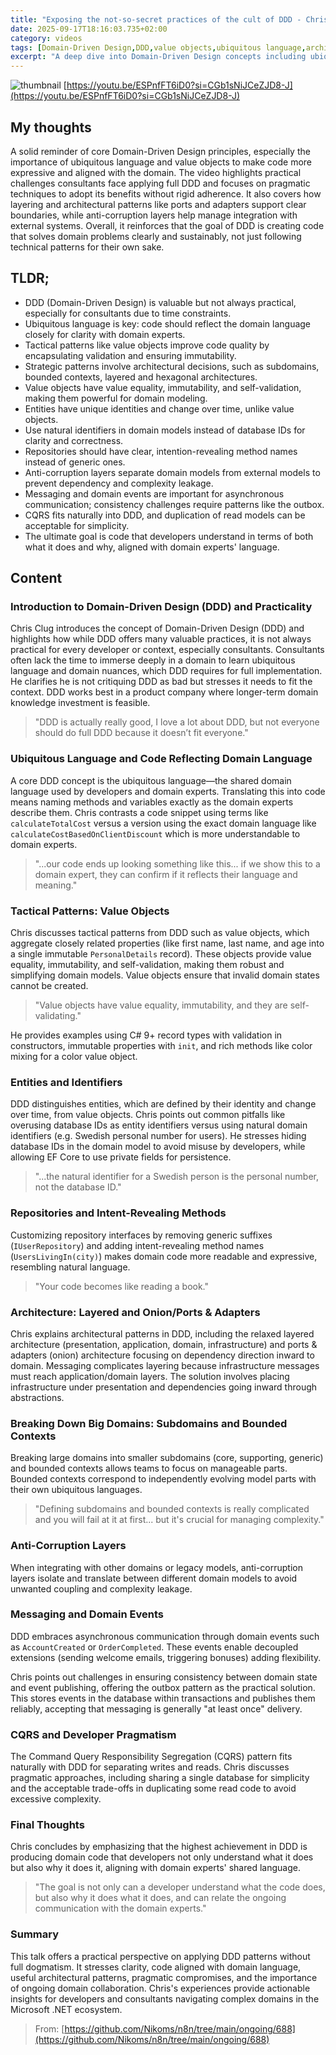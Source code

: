 ```yaml
---
title: "Exposing the not-so-secret practices of the cult of DDD - Chris Klug - NDC London 2025 (en)"
date: 2025-09-17T18:16:03.735+02:00
category: videos
tags: [Domain-Driven Design,DDD,value objects,ubiquitous language,architecture,onion architecture,CQRS,messaging,software design,software development,.NET,.NET Core,entity framework]
excerpt: "A deep dive into Domain-Driven Design concepts including ubiquitous language, value objects, domain events, architecture patterns, and pragmatic advice for applying DDD in real-world software projects."
---
```


![thumbnail](https://i.ytimg.com/vi/ESPnfFT6iD0/maxresdefault.jpg)
[https://youtu.be/ESPnfFT6iD0?si=CGb1sNiJCeZJD8-J](https://youtu.be/ESPnfFT6iD0?si=CGb1sNiJCeZJD8-J)

## My thoughts

A solid reminder of core Domain-Driven Design principles, especially the importance of ubiquitous language and value objects to make code more expressive and aligned with the domain. The video highlights practical challenges consultants face applying full DDD and focuses on pragmatic techniques to adopt its benefits without rigid adherence. It also covers how layering and architectural patterns like ports and adapters support clear boundaries, while anti-corruption layers help manage integration with external systems. Overall, it reinforces that the goal of DDD is creating code that solves domain problems clearly and sustainably, not just following technical patterns for their own sake.

## TLDR;
- DDD (Domain-Driven Design) is valuable but not always practical, especially for consultants due to time constraints.
- Ubiquitous language is key: code should reflect the domain language closely for clarity with domain experts.
- Tactical patterns like value objects improve code quality by encapsulating validation and ensuring immutability.
- Strategic patterns involve architectural decisions, such as subdomains, bounded contexts, layered and hexagonal architectures.
- Value objects have value equality, immutability, and self-validation, making them powerful for domain modeling.
- Entities have unique identities and change over time, unlike value objects.
- Use natural identifiers in domain models instead of database IDs for clarity and correctness.
- Repositories should have clear, intention-revealing method names instead of generic ones.
- Anti-corruption layers separate domain models from external models to prevent dependency and complexity leakage.
- Messaging and domain events are important for asynchronous communication; consistency challenges require patterns like the outbox.
- CQRS fits naturally into DDD, and duplication of read models can be acceptable for simplicity.
- The ultimate goal is code that developers understand in terms of both what it does and why, aligned with domain experts' language.



## Content

### Introduction to Domain-Driven Design (DDD) and Practicality
Chris Clug introduces the concept of Domain-Driven Design (DDD) and highlights how while DDD offers many valuable practices, it is not always practical for every developer or context, especially consultants. Consultants often lack the time to immerse deeply in a domain to learn ubiquitous language and domain nuances, which DDD requires for full implementation. He clarifies he is not critiquing DDD as bad but stresses it needs to fit the context. DDD works best in a product company where longer-term domain knowledge investment is feasible.

> "DDD is actually really good, I love a lot about DDD, but not everyone should do full DDD because it doesn’t fit everyone."

### Ubiquitous Language and Code Reflecting Domain Language
A core DDD concept is the ubiquitous language—the shared domain language used by developers and domain experts. Translating this into code means naming methods and variables exactly as the domain experts describe them. Chris contrasts a code snippet using terms like `calculateTotalCost` versus a version using the exact domain language like `calculateCostBasedOnClientDiscount` which is more understandable to domain experts.

> "...our code ends up looking something like this... if we show this to a domain expert, they can confirm if it reflects their language and meaning."

### Tactical Patterns: Value Objects
Chris discusses tactical patterns from DDD such as value objects, which aggregate closely related properties (like first name, last name, and age into a single immutable `PersonalDetails` record). These objects provide value equality, immutability, and self-validation, making them robust and simplifying domain models. Value objects ensure that invalid domain states cannot be created.

> "Value objects have value equality, immutability, and they are self-validating." 

He provides examples using C# 9+ record types with validation in constructors, immutable properties with `init`, and rich methods like color mixing for a color value object.

### Entities and Identifiers
DDD distinguishes entities, which are defined by their identity and change over time, from value objects. Chris points out common pitfalls like overusing database IDs as entity identifiers versus using natural domain identifiers (e.g. Swedish personal number for users). He stresses hiding database IDs in the domain model to avoid misuse by developers, while allowing EF Core to use private fields for persistence.

> "...the natural identifier for a Swedish person is the personal number, not the database ID."

### Repositories and Intent-Revealing Methods
Customizing repository interfaces by removing generic suffixes (`IUserRepository`) and adding intent-revealing method names (`UsersLivingIn(city)`) makes domain code more readable and expressive, resembling natural language.

> "Your code becomes like reading a book."

### Architecture: Layered and Onion/Ports & Adapters
Chris explains architectural patterns in DDD, including the relaxed layered architecture (presentation, application, domain, infrastructure) and ports & adapters (onion) architecture focusing on dependency direction inward to domain.
Messaging complicates layering because infrastructure messages must reach application/domain layers. The solution involves placing infrastructure under presentation and dependencies going inward through abstractions.

### Breaking Down Big Domains: Subdomains and Bounded Contexts
Breaking large domains into smaller subdomains (core, supporting, generic) and bounded contexts allows teams to focus on manageable parts. Bounded contexts correspond to independently evolving model parts with their own ubiquitous languages.

> "Defining subdomains and bounded contexts is really complicated and you will fail at it at first... but it's crucial for managing complexity."

### Anti-Corruption Layers
When integrating with other domains or legacy models, anti-corruption layers isolate and translate between different domain models to avoid unwanted coupling and complexity leakage.

### Messaging and Domain Events
DDD embraces asynchronous communication through domain events such as `AccountCreated` or `OrderCompleted`. These events enable decoupled extensions (sending welcome emails, triggering bonuses) adding flexibility.

Chris points out challenges in ensuring consistency between domain state and event publishing, offering the outbox pattern as the practical solution. This stores events in the database within transactions and publishes them reliably, accepting that messaging is generally "at least once" delivery.

### CQRS and Developer Pragmatism
The Command Query Responsibility Segregation (CQRS) pattern fits naturally with DDD for separating writes and reads. Chris discusses pragmatic approaches, including sharing a single database for simplicity and the acceptable trade-offs in duplicating some read code to avoid excessive complexity.

### Final Thoughts
Chris concludes by emphasizing that the highest achievement in DDD is producing domain code that developers not only understand what it does but also why it does it, aligning with domain experts' shared language.

> "The goal is not only can a developer understand what the code does, but also why it does what it does, and can relate the ongoing communication with the domain experts."

### Summary
This talk offers a practical perspective on applying DDD patterns without full dogmatism. It stresses clarity, code aligned with domain language, useful architectural patterns, pragmatic compromises, and the importance of ongoing domain collaboration. Chris's experiences provide actionable insights for developers and consultants navigating complex domains in the Microsoft .NET ecosystem.




> From: [https://github.com/Nikoms/n8n/tree/main/ongoing/688](https://github.com/Nikoms/n8n/tree/main/ongoing/688)